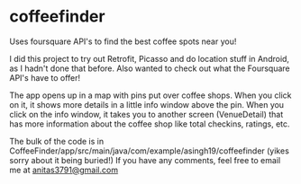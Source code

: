 # coffeefinder
Uses foursquare API's to find the best coffee spots near you!

I did this project to try out Retrofit, Picasso and do location stuff in Android, as I hadn't done that before.
Also wanted to check out what the Foursquare API's have to offer!

The app opens up in a map with pins put over coffee shops. When you click on it, it shows more details in a little info window above the pin.
When you click on the info window, it takes you to another screen (VenueDetail) that has more information about the coffee shop like total checkins, ratings, etc.

The bulk of the code is in CoffeeFinder/app/src/main/java/com/example/asingh19/coffeefinder (yikes sorry about it being buried!)
If you have any comments, feel free to email me at anitas3791@gmail.com
